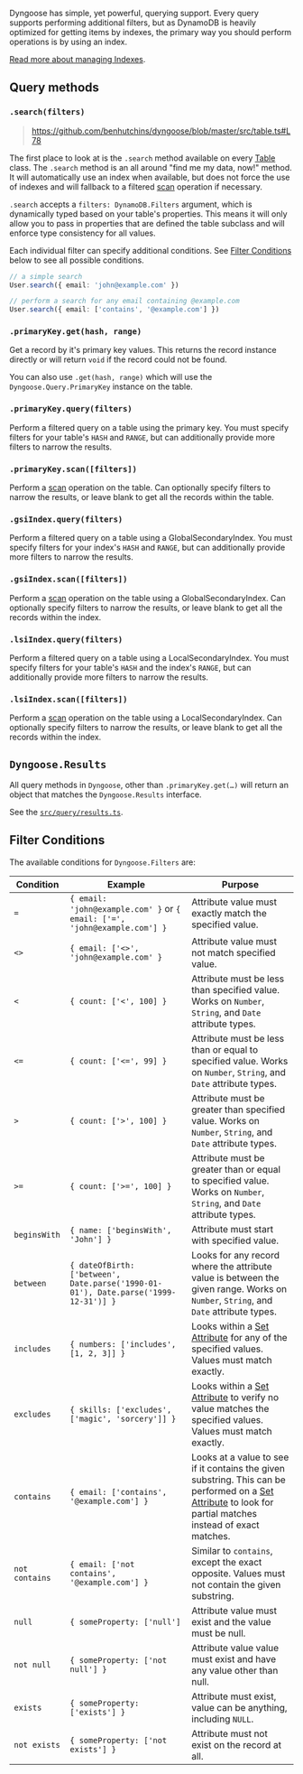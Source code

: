 Dyngoose has simple, yet powerful, querying support. Every query supports performing additional filters, but as DynamoDB is heavily optimized for getting items by indexes, the primary way you should perform operations is by using an index.

[Read more about managing Indexes](Indexes.md).

## Query methods

### `.search(filters)`

> https://github.com/benhutchins/dyngoose/blob/master/src/table.ts#L78

The first place to look at is the `.search` method available on every [Table](Table.md) class. The `.search` method is an all around "find me my data, now!" method. It will automatically use an index when available, but does not force the use of indexes and will fallback to a filtered [scan](https://docs.aws.amazon.com/amazondynamodb/latest/APIReference/API_Scan.html) operation if necessary.

`.search` accepts a `filters: DynamoDB.Filters` argument, which is dynamically typed based on your table's properties. This means it will only allow you to pass in properties that are defined the table subclass and will enforce type consistency for all values.

Each individual filter can specify additional conditions. See [Filter Conditions](#filter-conditions) below to see all possible conditions.

```typescript
// a simple search
User.search({ email: 'john@example.com' })

// perform a search for any email containing @example.com
User.search({ email: ['contains', '@example.com'] })
```

### `.primaryKey.get(hash, range)`

Get a record by it's primary key values. This returns the record instance directly or will return `void` if the record could not be found.

You can also use `.get(hash, range)` which will use the `Dyngoose.Query.PrimaryKey` instance on the table.

### `.primaryKey.query(filters)`

Perform a filtered query on a table using the primary key. You must specify filters for your table's `HASH` and `RANGE`, but can additionally provide more filters to narrow the results.

### `.primaryKey.scan([filters])`

Perform a [scan](https://docs.aws.amazon.com/amazondynamodb/latest/APIReference/API_Scan.html) operation on the table. Can optionally specify filters to narrow the results, or leave blank to get all the records within the table.

### `.gsiIndex.query(filters)`

Perform a filtered query on a table using a GlobalSecondaryIndex. You must specify filters for your index's `HASH` and `RANGE`, but can additionally provide more filters to narrow the results.

### `.gsiIndex.scan([filters])`

Perform a [scan](https://docs.aws.amazon.com/amazondynamodb/latest/APIReference/API_Scan.html) operation on the table using a GlobalSecondaryIndex. Can optionally specify filters to narrow the results, or leave blank to get all the records within the index.

### `.lsiIndex.query(filters)`

Perform a filtered query on a table using a LocalSecondaryIndex. You must specify filters for your table's `HASH` and the index's `RANGE`, but can additionally provide more filters to narrow the results.

### `.lsiIndex.scan([filters])`

Perform a [scan](https://docs.aws.amazon.com/amazondynamodb/latest/APIReference/API_Scan.html) operation on the table using a LocalSecondaryIndex. Can optionally specify filters to narrow the results, or leave blank to get all the records within the index.

## `Dyngoose.Results`

All query methods in `Dyngoose`, other than `.primaryKey.get(…)` will return an object that matches the `Dyngoose.Results` interface. 

See the [`src/query/results.ts`](https://github.com/benhutchins/dyngoose/blob/master/src/query/results.ts).

## Filter Conditions

The available conditions for `Dyngoose.Filters` are:

| Condition | Example | Purpose |
|-|-|-|
| `=` | `{ email: 'john@example.com' }` or `{ email: ['=', 'john@example.com'] }` | Attribute value must exactly match the specified value. |
| `<>` | `{ email: ['<>', 'john@example.com' }` | Attribute value must not match specified value. |
| `<` | `{ count: ['<', 100] }` | Attribute must be less than specified value. Works on `Number`, `String`, and `Date` attribute types. |
| `<=` | `{ count: ['<=', 99] }` | Attribute must be less than or equal to specified value. Works on `Number`, `String`, and `Date` attribute types. |
| `>` | `{ count: ['>', 100] }` | Attribute must be greater than specified value. Works on `Number`, `String`, and `Date` attribute types. |
| `>=` | `{ count: ['>=', 100] }` | Attribute must be greater than or equal to specified value. Works on `Number`, `String`, and `Date` attribute types. |
| `beginsWith` | `{ name: ['beginsWith', 'John'] }` | Attribute must start with specified value. |
| `between` | `{ dateOfBirth: ['between', Date.parse('1990-01-01'), Date.parse('1999-12-31')] }` | Looks for any record where the attribute value is between the given range. Works on `Number`, `String`, and `Date` attribute types. |
| `includes` | `{ numbers: ['includes', [1, 2, 3]] }` | Looks within a [Set Attribute](Attributes.md#set-attributes) for any of the specified values. Values must match exactly. |
| `excludes` | `{ skills: ['excludes', ['magic', 'sorcery']] }` | Looks within a [Set Attribute](Attributes.md#set-attributes) to verify no value matches the specified values. Values must match exactly. |
| `contains` | `{ email: ['contains', '@example.com'] }` | Looks at a value to see if it contains the given substring. This can be performed on a [Set Attribute](Attributes.md#set-attributes) to look for partial matches instead of exact matches. |
| `not contains` | `{ email: ['not contains', '@example.com'] }` | Similar to `contains`, except the exact opposite. Values must not contain the given substring. |
| `null` | `{ someProperty: ['null']` | Attribute value must exist and the value must be null. |
| `not null` | `{ someProperty: ['not null'] }` | Attribute value value must exist and have any value other than null. |
| `exists` | `{ someProperty: ['exists'] }` | Attribute must exist, value can be anything, including `NULL`. |
| `not exists` | `{ someProperty: ['not exists'] }` | Attribute must not exist on the record at all. |

